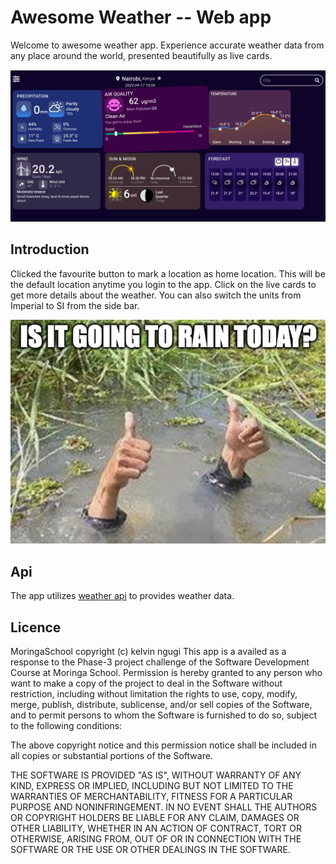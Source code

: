 # Awesome Weather -- Web app
Welcome to awesome weather app. Experience accurate weather data from any place around the world, presented beautifully as live cards.

![awe weather](https://github.com/Aimkeys-Sir/my-weather/blob/main/Screenshot%20from%202022-09-17%2016-36-10.png)

## Introduction
Clicked the favourite button to mark a location as home location. This will be the default location anytime you login to the app. 
Click on the live cards to get more details about the weather.
You can also switch the units from Imperial to SI from the side bar.

![rain](https://github.com/Aimkeys-Sir/my-weather/blob/main/rainy.png)

## Api
The app utilizes [weather api](https://www.weatherapi.com/docs/) to provides weather data.

## Licence
MoringaSchool copyright (c) kelvin ngugi This app is a availed as a response to the Phase-3 project challenge of the Software Development Course at Moringa School. Permission is hereby granted to any person who want to make a copy of the project to deal in the Software without restriction, including without limitation the rights to use, copy, modify, merge, publish, distribute, sublicense, and/or sell copies of the Software, and to permit persons to whom the Software is furnished to do so, subject to the following conditions:

The above copyright notice and this permission notice shall be included in all copies or substantial portions of the Software.

THE SOFTWARE IS PROVIDED "AS IS", WITHOUT WARRANTY OF ANY KIND, EXPRESS OR IMPLIED, INCLUDING BUT NOT LIMITED TO THE WARRANTIES OF MERCHANTABILITY, FITNESS FOR A PARTICULAR PURPOSE AND NONINFRINGEMENT. IN NO EVENT SHALL THE AUTHORS OR COPYRIGHT HOLDERS BE LIABLE FOR ANY CLAIM, DAMAGES OR OTHER LIABILITY, WHETHER IN AN ACTION OF CONTRACT, TORT OR OTHERWISE, ARISING FROM, OUT OF OR IN CONNECTION WITH THE SOFTWARE OR THE USE OR OTHER DEALINGS IN THE SOFTWARE.
